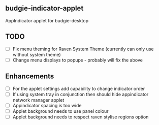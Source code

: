 budgie-indicator-applet
-----------------------

AppIndicator applet for budgie-desktop


TODO
-----

 - [ ] Fix menu theming for Raven System Theme (currently can only use without system theme)
 - [ ] Change menu displays to popups - probably will fix the above

Enhancements
-----

 - [ ] For the applet settings add capability to change indicator order
 - [ ] If using system tray in conjunction then should hide appindicator network manager applet
 - [ ] Appindicator spacing is too wide
 - [ ] Applet background needs to use panel colour 
 - [ ] Applet background needs to respect raven stylise regions option
